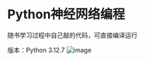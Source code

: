 # Python神经网络编程
随书学习过程中自己敲的代码，可直接编译运行

版本：Python 3.12.7
![image](https://github.com/user-attachments/assets/841371d3-f2e2-45f9-ad9b-9f974d36269b)
